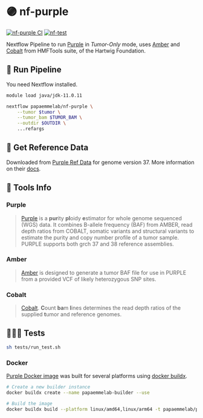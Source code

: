 # 🟣 nf-purple

[![nf-purple CI](https://github.com/papaemmelab/nf-purple/actions/workflows/ci.yml/badge.svg)](https://github.com/papaemmelab/nf-purple/actions/workflows/ci.yml)
[![nf-test](https://img.shields.io/badge/tested_with-nf--test-337ab7.svg)](https://github.com/askimed/nf-test)

Nextflow Pipeline to run [Purple](https://github.com/hartwigmedical/hmftools/blob/master/purple/README.md#tumor-only-mode) in *Tumor-Only* mode, uses [Amber](https://github.com/hartwigmedical/hmftools/tree/master/amber#tumor-only-mode) and [Cobalt](https://github.com/hartwigmedical/hmftools/tree/master/cobalt#tumor-only-mode) from HMFTools suite, of the Hartwig Foundation.

## 🚀 Run Pipeline

You need Nextflow installed.

```bash
module load java/jdk-11.0.11

nextflow papaemmelab/nf-purple \
    --tumor $tumor \
    --tumor_bam $TUMOR_BAM \
    --outdir $OUTDIR \
    ...refargs
```

## 🧬  Get Reference Data

Downloaded from [Purple Ref Data](https://console.cloud.google.com/storage/browser/hmf-public/HMFtools-Resources/dna_pipeline) for genome version 37.
More information on their [docs](https://github.com/hartwigmedical/hmftools/blob/master/purple/README.md).

## 📒 Tools Info

### Purple

>[Purple](https://github.com/hartwigmedical/hmftools/blob/master/purple/README.md) is a **pur**ity **pl**oidy **e**stimator for whole genome sequenced (WGS) data. It combines B-allele frequency (BAF) from AMBER, read depth ratios from COBALT, somatic variants and structural variants to estimate the purity and copy number profile of a tumor sample. PURPLE supports both grch 37 and 38 reference assemblies.

### Amber

>[Amber](https://github.com/hartwigmedical/hmftools/tree/master/amber) is designed to generate a tumor BAF file for use in PURPLE from a provided VCF of likely heterozygous SNP sites.

### Cobalt

>[Cobalt](https://github.com/hartwigmedical/hmftools/tree/master/cobalt). **C**ount **ba**m **l**ines determines the read depth ratios of the supplied **t**umor and reference genomes.

## 🕵🏻‍♂️ Tests

```bash
sh tests/run_test.sh
```

### Docker

[Purple Docker image](https://hub.docker.com/r/papaemmelab/purple) was built for several platforms using [docker buildx](https://docs.docker.com/buildx/working-with-buildx/).

```bash
# Create a new builder instance
docker buildx create --name papaemmelab-builder --use

# Build the image
docker buildx build --platform linux/amd64,linux/arm64 -t papaemmelab/purple:v0.1.0 . --push
```
